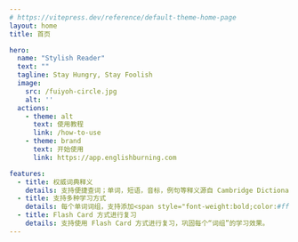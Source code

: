 ```yaml
---
# https://vitepress.dev/reference/default-theme-home-page
layout: home
title: 首页

hero:
  name: "Stylish Reader"
  text: ""
  tagline: Stay Hungry, Stay Foolish
  image:
    src: /fuiyoh-circle.jpg
    alt: ''
  actions:
    - theme: alt
      text: 使用教程
      link: /how-to-use
    - theme: brand
      text: 开始使用
      link: https://app.englishburning.com

features:
  - title: 权威词典释义
    details: 支持便捷查词；单词，短语，音标，例句等释义源自 Cambridge Dictionary 权威词典
  - title: 支持多种学习方式
    details: 每个单词词组，支持添加<span style="font-weight:bold;color:#ff7c0a">视频</span>，<span style="font-weight:bold;color:#ff7c0a">音频</span>，<span style="font-weight:bold;color:#ff7c0a">文章</span>等内容，全方位帮助你掌握单词含义，在语境中不断重复学习，永不忘记。
  - title: Flash Card 方式进行复习
    details: 支持使用 Flash Card 方式进行复习，巩固每个“词组”的学习效果。
---
```


